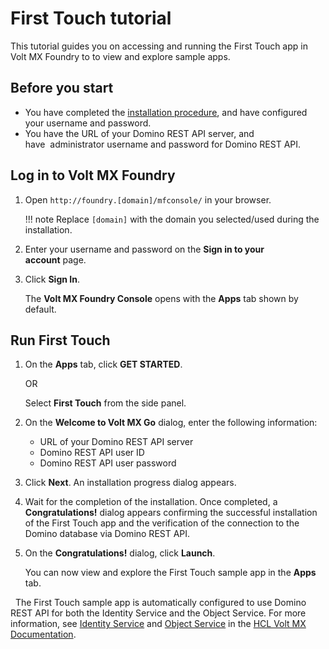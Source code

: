 # First Touch tutorial

This tutorial guides you on accessing and running the First Touch app in Volt MX Foundry to to view and explore sample apps. 

## Before you start

- You have completed the [installation procedure](installation.md), and have configured your username and password.
- You have the URL of your Domino REST API server, and have  administrator username and password for Domino REST API.

## Log in to Volt MX Foundry

1. Open `http://foundry.[domain]/mfconsole/` in your browser. 
    
    !!! note
        Replace `[domain]` with the domain you selected/used during the installation.  

2. Enter your username and password on the **Sign in to your account** page.
 
3. Click **Sign In**.  

   The **Volt MX Foundry Console** opens with the **Apps** tab shown by default. 


## Run First Touch

1. On the **Apps** tab, click **GET STARTED**.

    OR

    Select **First Touch** from the side panel. 

2. On the **Welcome to Volt MX Go** dialog, enter the following information:
    
    - URL of your Domino REST API server
    - Domino REST API user ID
    - Domino REST API user password

3. Click **Next**. An installation progress dialog appears. 

4. Wait for the completion of the installation. Once completed, a **Congratulations!** dialog appears confirming the successful installation of the First Touch app and the verification of the connection to the Domino database via Domino REST API. 
 
5. On the **Congratulations!** dialog, click **Launch**. 
    
   You can now view and explore the First Touch sample app in the **Apps** tab.  

 
The First Touch sample app is automatically configured to use Domino REST API for both the Identity Service and the Object Service. For more information, see [Identity Service](https://opensource.hcltechsw.com/volt-mx-docs/95/docs/documentation/Foundry/voltmx_foundry_user_guide/Content/Identity.html) and [Object Service](https://opensource.hcltechsw.com/volt-mx-docs/95/docs/documentation/Foundry/voltmx_foundry_user_guide/Content/Objectservices.html) in the [HCL Volt MX Documentation](https://opensource.hcltechsw.com/volt-mx-docs/95/docs/documentation/index.html). 